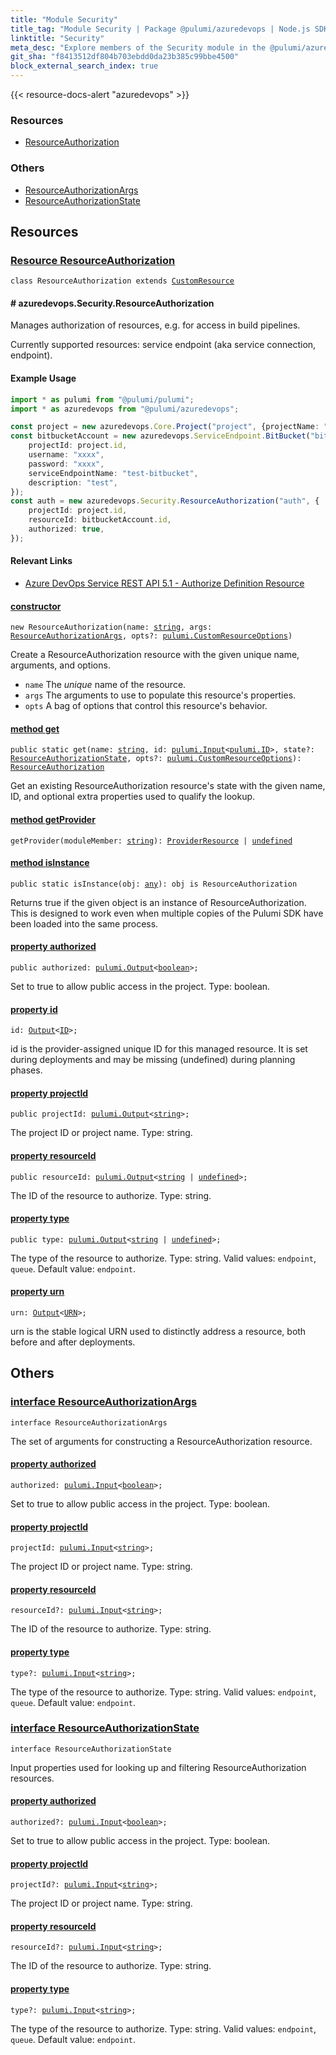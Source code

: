 ```yaml
---
title: "Module Security"
title_tag: "Module Security | Package @pulumi/azuredevops | Node.js SDK"
linktitle: "Security"
meta_desc: "Explore members of the Security module in the @pulumi/azuredevops package."
git_sha: "f8413512df804b703ebdd0da23b385c99bbe4500"
block_external_search_index: true
---
```


<!-- WARNING: this page was generated by a tool. Do not edit it by hand. -->
<!-- To change it, please see https://github.com/pulumi/docs/tree/master/tools/tscdocgen. -->

{{< resource-docs-alert "azuredevops" >}}




<h3>Resources</h3>
<ul class="api">
    <li><a href="#ResourceAuthorization"><span class="symbol resource"></span>ResourceAuthorization</a></li>
</ul>


<h3>Others</h3>
<ul class="api">
    <li><a href="#ResourceAuthorizationArgs"><span class="symbol api"></span>ResourceAuthorizationArgs</a></li>
    <li><a href="#ResourceAuthorizationState"><span class="symbol api"></span>ResourceAuthorizationState</a></li>
</ul>


<h2 id="resources">Resources</h2>
<h3 class="pdoc-module-header" id="ResourceAuthorization" data-link-title="ResourceAuthorization">
    <a href="https://github.com/pulumi/pulumi-azuredevops/blob/f8413512df804b703ebdd0da23b385c99bbe4500/sdk/nodejs/Security/resourceAuthorization.ts#L41">
        Resource <strong>ResourceAuthorization</strong>
    </a>
</h3>

<pre class="highlight"><code><span class='kr'>class</span> <span class='nx'>ResourceAuthorization</span> <span class='kr'>extends</span> <a href='/docs/reference/pkg/nodejs/pulumi/pulumi/#CustomResource'>CustomResource</a></code></pre>

#### # azuredevops.Security.ResourceAuthorization

Manages authorization of resources, e.g. for access in build pipelines.

Currently supported resources: service endpoint (aka service connection, endpoint).

#### Example Usage



```typescript
import * as pulumi from "@pulumi/pulumi";
import * as azuredevops from "@pulumi/azuredevops";

const project = new azuredevops.Core.Project("project", {projectName: "Test Project"});
const bitbucketAccount = new azuredevops.ServiceEndpoint.BitBucket("bitbucketAccount", {
    projectId: project.id,
    username: "xxxx",
    password: "xxxx",
    serviceEndpointName: "test-bitbucket",
    description: "test",
});
const auth = new azuredevops.Security.ResourceAuthorization("auth", {
    projectId: project.id,
    resourceId: bitbucketAccount.id,
    authorized: true,
});
```

#### Relevant Links

* [Azure DevOps Service REST API 5.1 - Authorize Definition Resource](https://docs.microsoft.com/en-us/rest/api/azure/devops/build/resources/authorize%20definition%20resources?view=azure-devops-rest-5.1)

<h4 class="pdoc-member-header" id="ResourceAuthorization-constructor">
<a class="pdoc-child-name" href="https://github.com/pulumi/pulumi-azuredevops/blob/f8413512df804b703ebdd0da23b385c99bbe4500/sdk/nodejs/Security/resourceAuthorization.ts#L84"> <b>constructor</b></a>
</h4>


<pre class="highlight"><code><span class='kd'></span><span class='kd'>new</span> ResourceAuthorization(name: <span class='kd'><a href='https://developer.mozilla.org/en-US/docs/Web/JavaScript/Reference/Global_Objects/String'>string</a></span>, args: <a href='#ResourceAuthorizationArgs'>ResourceAuthorizationArgs</a>, opts?: <a href='/docs/reference/pkg/nodejs/pulumi/pulumi/#CustomResourceOptions'>pulumi.CustomResourceOptions</a>)</code></pre>


Create a ResourceAuthorization resource with the given unique name, arguments, and options.

* `name` The _unique_ name of the resource.
* `args` The arguments to use to populate this resource&#39;s properties.
* `opts` A bag of options that control this resource&#39;s behavior.

<h4 class="pdoc-member-header" id="ResourceAuthorization-get">
<a class="pdoc-child-name" href="https://github.com/pulumi/pulumi-azuredevops/blob/f8413512df804b703ebdd0da23b385c99bbe4500/sdk/nodejs/Security/resourceAuthorization.ts#L51">method <b>get</b></a>
</h4>


<pre class="highlight"><code><span class='kd'>public static </span>get(name: <span class='kd'><a href='https://developer.mozilla.org/en-US/docs/Web/JavaScript/Reference/Global_Objects/String'>string</a></span>, id: <a href='/docs/reference/pkg/nodejs/pulumi/pulumi/#Input'>pulumi.Input</a>&lt;<a href='/docs/reference/pkg/nodejs/pulumi/pulumi/#ID'>pulumi.ID</a>&gt;, state?: <a href='#ResourceAuthorizationState'>ResourceAuthorizationState</a>, opts?: <a href='/docs/reference/pkg/nodejs/pulumi/pulumi/#CustomResourceOptions'>pulumi.CustomResourceOptions</a>): <a href='#ResourceAuthorization'>ResourceAuthorization</a></code></pre>


Get an existing ResourceAuthorization resource's state with the given name, ID, and optional extra
properties used to qualify the lookup.

<h4 class="pdoc-member-header" id="ResourceAuthorization-getProvider">
<a class="pdoc-child-name" href="https://github.com/pulumi/pulumi-azuredevops/blob/f8413512df804b703ebdd0da23b385c99bbe4500/sdk/nodejs/Security/resourceAuthorization.ts#L41">method <b>getProvider</b></a>
</h4>


<pre class="highlight"><code><span class='kd'></span>getProvider(moduleMember: <span class='kd'><a href='https://developer.mozilla.org/en-US/docs/Web/JavaScript/Reference/Global_Objects/String'>string</a></span>): <a href='/docs/reference/pkg/nodejs/pulumi/pulumi/#ProviderResource'>ProviderResource</a> | <span class='kd'><a href='https://developer.mozilla.org/en-US/docs/Web/JavaScript/Reference/Global_Objects/undefined'>undefined</a></span></code></pre>

<h4 class="pdoc-member-header" id="ResourceAuthorization-isInstance">
<a class="pdoc-child-name" href="https://github.com/pulumi/pulumi-azuredevops/blob/f8413512df804b703ebdd0da23b385c99bbe4500/sdk/nodejs/Security/resourceAuthorization.ts#L62">method <b>isInstance</b></a>
</h4>


<pre class="highlight"><code><span class='kd'>public static </span>isInstance(obj: <span class='kd'><a href='https://www.typescriptlang.org/docs/handbook/basic-types.html#any'>any</a></span>): obj is ResourceAuthorization</code></pre>


Returns true if the given object is an instance of ResourceAuthorization.  This is designed to work even
when multiple copies of the Pulumi SDK have been loaded into the same process.

<h4 class="pdoc-member-header" id="ResourceAuthorization-authorized">
<a class="pdoc-child-name" href="https://github.com/pulumi/pulumi-azuredevops/blob/f8413512df804b703ebdd0da23b385c99bbe4500/sdk/nodejs/Security/resourceAuthorization.ts#L72">property <b>authorized</b></a>
</h4>

<pre class="highlight"><code><span class='kd'>public </span>authorized: <a href='/docs/reference/pkg/nodejs/pulumi/pulumi/#Output'>pulumi.Output</a>&lt;<span class='kd'><a href='https://developer.mozilla.org/en-US/docs/Web/JavaScript/Reference/Global_Objects/Boolean'>boolean</a></span>&gt;;</code></pre>

Set to true to allow public access in the project. Type: boolean.

<h4 class="pdoc-member-header" id="ResourceAuthorization-id">
<a class="pdoc-child-name" href="https://github.com/pulumi/pulumi-azuredevops/blob/f8413512df804b703ebdd0da23b385c99bbe4500/sdk/nodejs/Security/resourceAuthorization.ts#L41">property <b>id</b></a>
</h4>

<pre class="highlight"><code><span class='kd'></span>id: <a href='/docs/reference/pkg/nodejs/pulumi/pulumi/#Output'>Output</a>&lt;<a href='/docs/reference/pkg/nodejs/pulumi/pulumi/#ID'>ID</a>&gt;;</code></pre>

id is the provider-assigned unique ID for this managed resource.  It is set during
deployments and may be missing (undefined) during planning phases.

<h4 class="pdoc-member-header" id="ResourceAuthorization-projectId">
<a class="pdoc-child-name" href="https://github.com/pulumi/pulumi-azuredevops/blob/f8413512df804b703ebdd0da23b385c99bbe4500/sdk/nodejs/Security/resourceAuthorization.ts#L76">property <b>projectId</b></a>
</h4>

<pre class="highlight"><code><span class='kd'>public </span>projectId: <a href='/docs/reference/pkg/nodejs/pulumi/pulumi/#Output'>pulumi.Output</a>&lt;<span class='kd'><a href='https://developer.mozilla.org/en-US/docs/Web/JavaScript/Reference/Global_Objects/String'>string</a></span>&gt;;</code></pre>

The project ID or project name. Type: string.

<h4 class="pdoc-member-header" id="ResourceAuthorization-resourceId">
<a class="pdoc-child-name" href="https://github.com/pulumi/pulumi-azuredevops/blob/f8413512df804b703ebdd0da23b385c99bbe4500/sdk/nodejs/Security/resourceAuthorization.ts#L80">property <b>resourceId</b></a>
</h4>

<pre class="highlight"><code><span class='kd'>public </span>resourceId: <a href='/docs/reference/pkg/nodejs/pulumi/pulumi/#Output'>pulumi.Output</a>&lt;<span class='kd'><a href='https://developer.mozilla.org/en-US/docs/Web/JavaScript/Reference/Global_Objects/String'>string</a></span> | <span class='kd'><a href='https://developer.mozilla.org/en-US/docs/Web/JavaScript/Reference/Global_Objects/undefined'>undefined</a></span>&gt;;</code></pre>

The ID of the resource to authorize. Type: string.

<h4 class="pdoc-member-header" id="ResourceAuthorization-type">
<a class="pdoc-child-name" href="https://github.com/pulumi/pulumi-azuredevops/blob/f8413512df804b703ebdd0da23b385c99bbe4500/sdk/nodejs/Security/resourceAuthorization.ts#L84">property <b>type</b></a>
</h4>

<pre class="highlight"><code><span class='kd'>public </span>type: <a href='/docs/reference/pkg/nodejs/pulumi/pulumi/#Output'>pulumi.Output</a>&lt;<span class='kd'><a href='https://developer.mozilla.org/en-US/docs/Web/JavaScript/Reference/Global_Objects/String'>string</a></span> | <span class='kd'><a href='https://developer.mozilla.org/en-US/docs/Web/JavaScript/Reference/Global_Objects/undefined'>undefined</a></span>&gt;;</code></pre>

The type of the resource to authorize. Type: string. Valid values: `endpoint`, `queue`. Default value: `endpoint`.

<h4 class="pdoc-member-header" id="ResourceAuthorization-urn">
<a class="pdoc-child-name" href="https://github.com/pulumi/pulumi-azuredevops/blob/f8413512df804b703ebdd0da23b385c99bbe4500/sdk/nodejs/Security/resourceAuthorization.ts#L41">property <b>urn</b></a>
</h4>

<pre class="highlight"><code><span class='kd'></span>urn: <a href='/docs/reference/pkg/nodejs/pulumi/pulumi/#Output'>Output</a>&lt;<a href='/docs/reference/pkg/nodejs/pulumi/pulumi/#URN'>URN</a>&gt;;</code></pre>

urn is the stable logical URN used to distinctly address a resource, both before and after
deployments.



<h2 id="apis">Others</h2>
<h3 class="pdoc-module-header" id="ResourceAuthorizationArgs" data-link-title="ResourceAuthorizationArgs">
    <a href="https://github.com/pulumi/pulumi-azuredevops/blob/f8413512df804b703ebdd0da23b385c99bbe4500/sdk/nodejs/Security/resourceAuthorization.ts#L151">
        interface <strong>ResourceAuthorizationArgs</strong>
    </a>
</h3>

<pre class="highlight"><code><span class='kr'>interface</span> <span class='nx'>ResourceAuthorizationArgs</span></code></pre>

The set of arguments for constructing a ResourceAuthorization resource.

<h4 class="pdoc-member-header" id="ResourceAuthorizationArgs-authorized">
<a class="pdoc-child-name" href="https://github.com/pulumi/pulumi-azuredevops/blob/f8413512df804b703ebdd0da23b385c99bbe4500/sdk/nodejs/Security/resourceAuthorization.ts#L155">property <b>authorized</b></a>
</h4>

<pre class="highlight"><code><span class='kd'></span>authorized: <a href='/docs/reference/pkg/nodejs/pulumi/pulumi/#Input'>pulumi.Input</a>&lt;<span class='kd'><a href='https://developer.mozilla.org/en-US/docs/Web/JavaScript/Reference/Global_Objects/Boolean'>boolean</a></span>&gt;;</code></pre>

Set to true to allow public access in the project. Type: boolean.

<h4 class="pdoc-member-header" id="ResourceAuthorizationArgs-projectId">
<a class="pdoc-child-name" href="https://github.com/pulumi/pulumi-azuredevops/blob/f8413512df804b703ebdd0da23b385c99bbe4500/sdk/nodejs/Security/resourceAuthorization.ts#L159">property <b>projectId</b></a>
</h4>

<pre class="highlight"><code><span class='kd'></span>projectId: <a href='/docs/reference/pkg/nodejs/pulumi/pulumi/#Input'>pulumi.Input</a>&lt;<span class='kd'><a href='https://developer.mozilla.org/en-US/docs/Web/JavaScript/Reference/Global_Objects/String'>string</a></span>&gt;;</code></pre>

The project ID or project name. Type: string.

<h4 class="pdoc-member-header" id="ResourceAuthorizationArgs-resourceId">
<a class="pdoc-child-name" href="https://github.com/pulumi/pulumi-azuredevops/blob/f8413512df804b703ebdd0da23b385c99bbe4500/sdk/nodejs/Security/resourceAuthorization.ts#L163">property <b>resourceId</b></a>
</h4>

<pre class="highlight"><code><span class='kd'></span>resourceId?: <a href='/docs/reference/pkg/nodejs/pulumi/pulumi/#Input'>pulumi.Input</a>&lt;<span class='kd'><a href='https://developer.mozilla.org/en-US/docs/Web/JavaScript/Reference/Global_Objects/String'>string</a></span>&gt;;</code></pre>

The ID of the resource to authorize. Type: string.

<h4 class="pdoc-member-header" id="ResourceAuthorizationArgs-type">
<a class="pdoc-child-name" href="https://github.com/pulumi/pulumi-azuredevops/blob/f8413512df804b703ebdd0da23b385c99bbe4500/sdk/nodejs/Security/resourceAuthorization.ts#L167">property <b>type</b></a>
</h4>

<pre class="highlight"><code><span class='kd'></span>type?: <a href='/docs/reference/pkg/nodejs/pulumi/pulumi/#Input'>pulumi.Input</a>&lt;<span class='kd'><a href='https://developer.mozilla.org/en-US/docs/Web/JavaScript/Reference/Global_Objects/String'>string</a></span>&gt;;</code></pre>

The type of the resource to authorize. Type: string. Valid values: `endpoint`, `queue`. Default value: `endpoint`.

<h3 class="pdoc-module-header" id="ResourceAuthorizationState" data-link-title="ResourceAuthorizationState">
    <a href="https://github.com/pulumi/pulumi-azuredevops/blob/f8413512df804b703ebdd0da23b385c99bbe4500/sdk/nodejs/Security/resourceAuthorization.ts#L129">
        interface <strong>ResourceAuthorizationState</strong>
    </a>
</h3>

<pre class="highlight"><code><span class='kr'>interface</span> <span class='nx'>ResourceAuthorizationState</span></code></pre>

Input properties used for looking up and filtering ResourceAuthorization resources.

<h4 class="pdoc-member-header" id="ResourceAuthorizationState-authorized">
<a class="pdoc-child-name" href="https://github.com/pulumi/pulumi-azuredevops/blob/f8413512df804b703ebdd0da23b385c99bbe4500/sdk/nodejs/Security/resourceAuthorization.ts#L133">property <b>authorized</b></a>
</h4>

<pre class="highlight"><code><span class='kd'></span>authorized?: <a href='/docs/reference/pkg/nodejs/pulumi/pulumi/#Input'>pulumi.Input</a>&lt;<span class='kd'><a href='https://developer.mozilla.org/en-US/docs/Web/JavaScript/Reference/Global_Objects/Boolean'>boolean</a></span>&gt;;</code></pre>

Set to true to allow public access in the project. Type: boolean.

<h4 class="pdoc-member-header" id="ResourceAuthorizationState-projectId">
<a class="pdoc-child-name" href="https://github.com/pulumi/pulumi-azuredevops/blob/f8413512df804b703ebdd0da23b385c99bbe4500/sdk/nodejs/Security/resourceAuthorization.ts#L137">property <b>projectId</b></a>
</h4>

<pre class="highlight"><code><span class='kd'></span>projectId?: <a href='/docs/reference/pkg/nodejs/pulumi/pulumi/#Input'>pulumi.Input</a>&lt;<span class='kd'><a href='https://developer.mozilla.org/en-US/docs/Web/JavaScript/Reference/Global_Objects/String'>string</a></span>&gt;;</code></pre>

The project ID or project name. Type: string.

<h4 class="pdoc-member-header" id="ResourceAuthorizationState-resourceId">
<a class="pdoc-child-name" href="https://github.com/pulumi/pulumi-azuredevops/blob/f8413512df804b703ebdd0da23b385c99bbe4500/sdk/nodejs/Security/resourceAuthorization.ts#L141">property <b>resourceId</b></a>
</h4>

<pre class="highlight"><code><span class='kd'></span>resourceId?: <a href='/docs/reference/pkg/nodejs/pulumi/pulumi/#Input'>pulumi.Input</a>&lt;<span class='kd'><a href='https://developer.mozilla.org/en-US/docs/Web/JavaScript/Reference/Global_Objects/String'>string</a></span>&gt;;</code></pre>

The ID of the resource to authorize. Type: string.

<h4 class="pdoc-member-header" id="ResourceAuthorizationState-type">
<a class="pdoc-child-name" href="https://github.com/pulumi/pulumi-azuredevops/blob/f8413512df804b703ebdd0da23b385c99bbe4500/sdk/nodejs/Security/resourceAuthorization.ts#L145">property <b>type</b></a>
</h4>

<pre class="highlight"><code><span class='kd'></span>type?: <a href='/docs/reference/pkg/nodejs/pulumi/pulumi/#Input'>pulumi.Input</a>&lt;<span class='kd'><a href='https://developer.mozilla.org/en-US/docs/Web/JavaScript/Reference/Global_Objects/String'>string</a></span>&gt;;</code></pre>

The type of the resource to authorize. Type: string. Valid values: `endpoint`, `queue`. Default value: `endpoint`.


